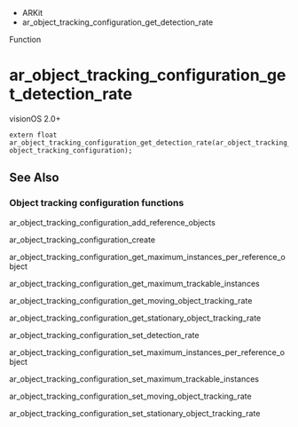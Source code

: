 

- ARKit
-  ar_object_tracking_configuration_get_detection_rate 

Function

# ar_object_tracking_configuration_get_detection_rate

visionOS 2.0+

``` source
extern float ar_object_tracking_configuration_get_detection_rate(ar_object_tracking_configuration_t object_tracking_configuration);
```

## See Also

### Object tracking configuration functions

ar_object_tracking_configuration_add_reference_objects

ar_object_tracking_configuration_create

ar_object_tracking_configuration_get_maximum_instances_per_reference_object

ar_object_tracking_configuration_get_maximum_trackable_instances

ar_object_tracking_configuration_get_moving_object_tracking_rate

ar_object_tracking_configuration_get_stationary_object_tracking_rate

ar_object_tracking_configuration_set_detection_rate

ar_object_tracking_configuration_set_maximum_instances_per_reference_object

ar_object_tracking_configuration_set_maximum_trackable_instances

ar_object_tracking_configuration_set_moving_object_tracking_rate

ar_object_tracking_configuration_set_stationary_object_tracking_rate

